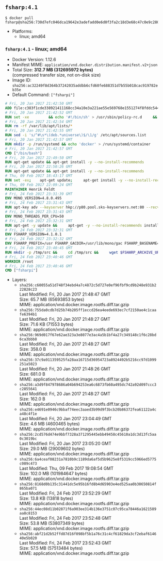 ## `fsharp:4.1`

```console
$ docker pull fsharp@sha256:730d7efc046dca19642e3adefadd0e6d0f3fa2c18d3e68c47c0e9c280a2357d3
```

-	Platforms:
	-	linux; amd64

### `fsharp:4.1` - linux; amd64

-	Docker Version: 1.12.6
-	Manifest MIME: `application/vnd.docker.distribution.manifest.v2+json`
-	Total Size: **312.7 MB (312695972 bytes)**  
	(compressed transfer size, not on-disk size)
-	Image ID: `sha256:ac32249f8d364b37242035addbb6cfd60fe688351d7b55b018cac919782eb35e`
-	Default Command: `["fsharpi"]`

```dockerfile
# Fri, 20 Jan 2017 21:42:50 GMT
ADD file:c383f1cde338921411168cc34a10e3a221ae55e569768e1551274f8fddc54415 in / 
# Fri, 20 Jan 2017 21:42:52 GMT
RUN set -xe 		&& echo '#!/bin/sh' > /usr/sbin/policy-rc.d 	&& echo 'exit 101' >> /usr/sbin/policy-rc.d 	&& chmod +x /usr/sbin/policy-rc.d 		&& dpkg-divert --local --rename --add /sbin/initctl 	&& cp -a /usr/sbin/policy-rc.d /sbin/initctl 	&& sed -i 's/^exit.*/exit 0/' /sbin/initctl 		&& echo 'force-unsafe-io' > /etc/dpkg/dpkg.cfg.d/docker-apt-speedup 		&& echo 'DPkg::Post-Invoke { "rm -f /var/cache/apt/archives/*.deb /var/cache/apt/archives/partial/*.deb /var/cache/apt/*.bin || true"; };' > /etc/apt/apt.conf.d/docker-clean 	&& echo 'APT::Update::Post-Invoke { "rm -f /var/cache/apt/archives/*.deb /var/cache/apt/archives/partial/*.deb /var/cache/apt/*.bin || true"; };' >> /etc/apt/apt.conf.d/docker-clean 	&& echo 'Dir::Cache::pkgcache ""; Dir::Cache::srcpkgcache "";' >> /etc/apt/apt.conf.d/docker-clean 		&& echo 'Acquire::Languages "none";' > /etc/apt/apt.conf.d/docker-no-languages 		&& echo 'Acquire::GzipIndexes "true"; Acquire::CompressionTypes::Order:: "gz";' > /etc/apt/apt.conf.d/docker-gzip-indexes 		&& echo 'Apt::AutoRemove::SuggestsImportant "false";' > /etc/apt/apt.conf.d/docker-autoremove-suggests
# Fri, 20 Jan 2017 21:42:54 GMT
RUN rm -rf /var/lib/apt/lists/*
# Fri, 20 Jan 2017 21:42:55 GMT
RUN sed -i 's/^#\s*\(deb.*universe\)$/\1/g' /etc/apt/sources.list
# Fri, 20 Jan 2017 21:42:57 GMT
RUN mkdir -p /run/systemd && echo 'docker' > /run/systemd/container
# Fri, 20 Jan 2017 21:42:57 GMT
CMD ["/bin/bash"]
# Fri, 20 Jan 2017 22:49:50 GMT
RUN apt-get update && apt-get install -y --no-install-recommends 		ca-certificates 		curl 		wget 	&& rm -rf /var/lib/apt/lists/*
# Fri, 20 Jan 2017 22:50:26 GMT
RUN apt-get update && apt-get install -y --no-install-recommends 		bzr 		git 		mercurial 		openssh-client 		subversion 				procps 	&& rm -rf /var/lib/apt/lists/*
# Thu, 09 Feb 2017 18:43:17 GMT
RUN set -ex; 	apt-get update; 	apt-get install -y --no-install-recommends 		autoconf 		automake 		bzip2 		file 		g++ 		gcc 		imagemagick 		libbz2-dev 		libc6-dev 		libcurl4-openssl-dev 		libdb-dev 		libevent-dev 		libffi-dev 		libgdbm-dev 		libgeoip-dev 		libglib2.0-dev 		libjpeg-dev 		libkrb5-dev 		liblzma-dev 		libmagickcore-dev 		libmagickwand-dev 		libncurses-dev 		libpng-dev 		libpq-dev 		libreadline-dev 		libsqlite3-dev 		libssl-dev 		libtool 		libwebp-dev 		libxml2-dev 		libxslt-dev 		libyaml-dev 		make 		patch 		xz-utils 		zlib1g-dev 				$( 			if apt-cache show 'default-libmysqlclient-dev' 2>/dev/null | grep -q '^Version:'; then 				echo 'default-libmysqlclient-dev'; 			else 				echo 'libmysqlclient-dev'; 			fi 		) 	; 	rm -rf /var/lib/apt/lists/*
# Thu, 09 Feb 2017 22:09:24 GMT
MAINTAINER Henrik Feldt
# Fri, 24 Feb 2017 23:31:39 GMT
ENV MONO_VERSION=4.8.0.495
# Fri, 24 Feb 2017 23:31:43 GMT
RUN apt-key adv --keyserver hkp://p80.pool.sks-keyservers.net:80 --recv-keys 3FA7E0328081BFF6A14DA29AA6A19B38D3D831EF &&     echo "deb http://download.mono-project.com/repo/debian wheezy/snapshots/$MONO_VERSION main" > /etc/apt/sources.list.d/mono-xamarin.list
# Fri, 24 Feb 2017 23:31:43 GMT
ENV MONO_THREADS_PER_CPU=50
# Fri, 24 Feb 2017 23:32:31 GMT
RUN apt-get -y update &&     apt-get -y --no-install-recommends install nuget mono-devel ca-certificates-mono &&     rm -rf /var/lib/apt/lists/*
# Fri, 24 Feb 2017 23:32:31 GMT
ENV FSHARP_VERSION=4.1.0.1
# Fri, 24 Feb 2017 23:32:32 GMT
ENV FSHARP_PREFIX=/usr FSHARP_GACDIR=/usr/lib/mono/gac FSHARP_BASENAME=fsharp-4.1.0.1 FSHARP_ARCHIVE=4.1.0.1.tar.gz FSHARP_ARCHIVE_URL=https://github.com/fsharp/fsharp/archive/4.1.0.1.tar.gz
# Fri, 24 Feb 2017 23:40:45 GMT
RUN mkdir -p /tmp/src &&     cd /tmp/src &&     wget $FSHARP_ARCHIVE_URL &&     tar xf $FSHARP_ARCHIVE &&     cd $FSHARP_BASENAME &&     ./autogen.sh --prefix=$FSHARP_PREFIX --with-gacdir=$FSHARP_GACDIR &&     make &&     make install &&     cd ~ &&     rm -rf /tmp/src
# Fri, 24 Feb 2017 23:40:46 GMT
WORKDIR /root
# Fri, 24 Feb 2017 23:40:46 GMT
CMD ["fsharpi"]
```

-	Layers:
	-	`sha256:c60055a51d748f34ebd4a7c4872c5d727e0ef96fbf9cd9b248e931b222828c23`  
		Last Modified: Fri, 20 Jan 2017 21:48:47 GMT  
		Size: 65.7 MB (65693853 bytes)  
		MIME: application/vnd.docker.image.rootfs.diff.tar.gzip
	-	`sha256:755da0cdb7d25b74b205ff1eccd26ea4eede693ec7cf2150ae4c1caafe6394b1`  
		Last Modified: Fri, 20 Jan 2017 21:48:27 GMT  
		Size: 71.6 KB (71553 bytes)  
		MIME: application/vnd.docker.image.rootfs.diff.tar.gzip
	-	`sha256:969d017f67e62ae323a3e8077e3ac4a5b1bf4a27c349148c1f6c28bd6ca3bbb8`  
		Last Modified: Fri, 20 Jan 2017 21:48:27 GMT  
		Size: 358.0 B  
		MIME: application/vnd.docker.image.rootfs.diff.tar.gzip
	-	`sha256:37c9a911359525fa28aa16715d36954723a8924492b5216cc97d1099251a5023`  
		Last Modified: Fri, 20 Jan 2017 21:48:26 GMT  
		Size: 681.0 B  
		MIME: application/vnd.docker.image.rootfs.diff.tar.gzip
	-	`sha256:a3d9f847978686a04b694253ea6c6873fb60a495dc742a92d097ccc3c2855641`  
		Last Modified: Fri, 20 Jan 2017 21:48:27 GMT  
		Size: 162.0 B  
		MIME: application/vnd.docker.image.rootfs.diff.tar.gzip
	-	`sha256:e4691e0946c9bbaf74eec3aaed3b99d9f3bcb20b86372fea61122a4ca48c4f1e`  
		Last Modified: Fri, 20 Jan 2017 23:04:49 GMT  
		Size: 4.6 MB (4600465 bytes)  
		MIME: application/vnd.docker.image.rootfs.diff.tar.gzip
	-	`sha256:2cd576d474e9bbf7328a371295445ebb49458c45610a1dc3d13fc5aa0c3019bc`  
		Last Modified: Fri, 20 Jan 2017 23:05:20 GMT  
		Size: 29.0 MB (29009602 bytes)  
		MIME: application/vnd.docker.image.rootfs.diff.tar.gzip
	-	`sha256:6a4ceaf08231a7810b9c1189da6af5d5b9625e8f5319cc5966ed5775c089c473`  
		Last Modified: Thu, 09 Feb 2017 19:08:54 GMT  
		Size: 102.0 MB (101984647 bytes)  
		MIME: application/vnd.docker.image.rootfs.diff.tar.gzip
	-	`sha256:8168d0b135c31441dc5e95b16fd8b4d65903e4ed525aa0b30650814f865ba071`  
		Last Modified: Fri, 24 Feb 2017 23:52:29 GMT  
		Size: 13.8 KB (13818 bytes)  
		MIME: application/vnd.docker.image.rootfs.diff.tar.gzip
	-	`sha256:44ec08d11b02871f6a903ee314b136e3751c07c95ca78446a1621589aa8c8153`  
		Last Modified: Fri, 24 Feb 2017 23:52:48 GMT  
		Size: 53.8 MB (53807349 bytes)  
		MIME: application/vnd.docker.image.rootfs.diff.tar.gzip
	-	`sha256:abf21d2b52ffd87d16f098bf5b1a76c31c4cf61829da3cf2ebaf614640e5b020`  
		Last Modified: Fri, 24 Feb 2017 23:52:43 GMT  
		Size: 57.5 MB (57513484 bytes)  
		MIME: application/vnd.docker.image.rootfs.diff.tar.gzip
